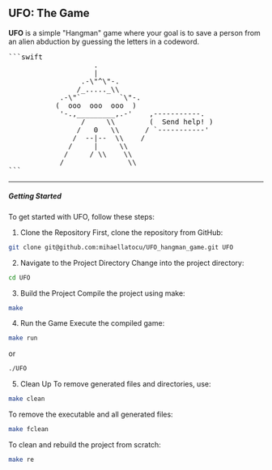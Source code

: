 ## UFO: The Game

**UFO** is a simple "Hangman" game where your goal is to save a person from an alien abduction by guessing the letters in a codeword.

<pre style="color:">
```swift 
                    .                            
                    |                            
                 .-\"^\"-.                       
                /_....._\\                       
            .-\"`         `\"-.                  
           (  ooo  ooo  ooo  )                   
            '-.,_________,.-'    ,-----------.   
                 /     \\        (  Send help! ) 
                /   0   \\      / `-----------'  
               /  --|--  \\    /                 
              /     |     \\                     
             /     / \\    \\                    
            /               \\    
```
</pre>

***
##### Getting Started

To get started with UFO, follow these steps:

1. Clone the Repository
First, clone the repository from GitHub:

```bash
git clone git@github.com:mihaellatocu/UFO_hangman_game.git UFO
```

2. Navigate to the Project Directory
Change into the project directory:

```bash
cd UFO
```

3. Build the Project
Compile the project using make:

```bash
make
```

4. Run the Game
Execute the compiled game:

```bash
make run
```

or

```bash
./UFO
```

5. Clean Up
To remove generated files and directories, use:

```bash
make clean
```
To remove the executable and all generated files:
```bash
make fclean
```
To clean and rebuild the project from scratch:
```bash
make re
```


